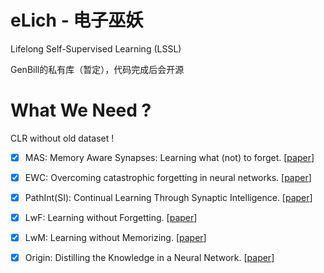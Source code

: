 # eLich - 电子巫妖
Lifelong Self-Supervised Learning (LSSL)
  
GenBill的私有库（暂定），代码完成后会开源

# What We Need ?
CLR without old dataset !
- [x] MAS: Memory Aware Synapses: Learning what (not) to forget. [[paper](https://arxiv.org/abs/1711.09601)]
- [x] EWC: Overcoming catastrophic forgetting in neural networks. [[paper](https://arxiv.org/abs/1612.00796)]
- [x] PathInt(SI): Continual Learning Through Synaptic Intelligence. [[paper](https://arxiv.org/abs/1703.04200)]

- [x] LwF: Learning without Forgetting. [[paper](https://arxiv.org/abs/1606.09282)]
- [x] LwM: Learning without Memorizing. [[paper](https://arxiv.org/abs/1811.08051)]

- [x] Origin: Distilling the Knowledge in a Neural Network. [[paper](https://arxiv.org/abs/1503.02531)]